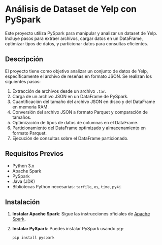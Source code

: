 # Análisis de Dataset de Yelp con PySpark

Este proyecto utiliza PySpark para manipular y analizar un dataset de Yelp. Incluye pasos para extraer archivos, cargar datos en un DataFrame, optimizar tipos de datos, y particionar datos para consultas eficientes.

## Descripción

El proyecto tiene como objetivo analizar un conjunto de datos de Yelp, específicamente el archivo de reseñas en formato JSON. Se realizan los siguientes pasos:

1. Extracción de archivos desde un archivo `.tar`.
2. Carga de un archivo JSON en un DataFrame de PySpark.
3. Cuantificación del tamaño del archivo JSON en disco y del DataFrame en memoria RAM.
4. Conversión del archivo JSON a formato Parquet y comparación de tamaños.
5. Optimización de tipos de datos de columnas en el DataFrame.
6. Particionamiento del DataFrame optimizado y almacenamiento en formato Parquet.
7. Ejecución de consultas sobre el DataFrame particionado.

## Requisitos Previos

- Python 3.x
- Apache Spark
- PySpark
- Java (JDK)
- Bibliotecas Python necesarias: `tarfile`, `os`, `time`, `py4j`

## Instalación

1. **Instalar Apache Spark**: Sigue las instrucciones oficiales de [Apache Spark](https://spark.apache.org/downloads.html).
2. **Instalar PySpark**: Puedes instalar PySpark usando `pip`:

   ```bash
   pip install pyspark

